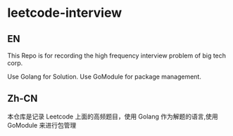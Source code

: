 # leetcode-interview

## EN
This Repo is for recording the high frequency interview problem of big tech corp.

Use Golang for Solution.
Use GoModule for package management.


## Zh-CN
本仓库是记录 Leetcode 上面的高频题目，使用 Golang 作为解题的语言,使用 GoModule 来进行包管理